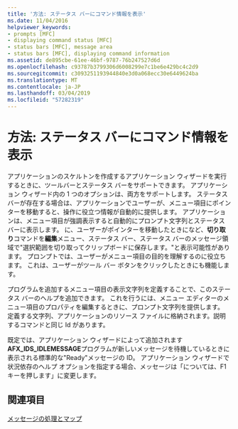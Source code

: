 ```yaml
---
title: '方法: ステータス バーにコマンド情報を表示'
ms.date: 11/04/2016
helpviewer_keywords:
- prompts [MFC]
- displaying command status [MFC]
- status bars [MFC], message area
- status bars [MFC], displaying command information
ms.assetid: de895cbe-61ee-46bf-9787-76b247527d6d
ms.openlocfilehash: c93787b3799306d6008299e7c1be6e429bc4c2d9
ms.sourcegitcommit: c3093251193944840e3d0a068ecc30e6449624ba
ms.translationtype: MT
ms.contentlocale: ja-JP
ms.lasthandoff: 03/04/2019
ms.locfileid: "57282319"
---
```

# <a name="how-to-display-command-information-in-the-status-bar"></a>方法: ステータス バーにコマンド情報を表示

アプリケーションのスケルトンを作成するアプリケーション ウィザードを実行するときに、ツールバーとステータス バーをサポートできます。 アプリケーション ウィザード内の 1 つのオプションは、両方をサポートします。 ステータス バーが存在する場合は、アプリケーションでユーザーが、メニュー項目にポインターを移動すると、操作に役立つ情報が自動的に提供します。 アプリケーションは、メニュー項目が強調表示すると自動的にプロンプト文字列とステータス バーに表示します。 に、ユーザーがポインターを移動したときになど、**切り取り**コマンドを**編集**メニュー、ステータス バー、ステータス バーのメッセージ領域で"選択範囲を切り取ってクリップボードに保存します。"と表示可能性があります。 プロンプトでは、ユーザーがメニュー項目の目的を理解するのに役立ちます。 これは、ユーザーがツール バー ボタンをクリックしたときにも機能します。

プログラムを追加するメニュー項目の表示文字列を定義することで、このステータス バーのヘルプを追加できます。 これを行うには、メニュー エディターのメニュー項目のプロパティを編集するときに、プロンプト文字列を提供します。 定義する文字列、アプリケーションのリソース ファイルに格納されます。説明するコマンドと同じ Id があります。

既定では、アプリケーション ウィザードによって追加されます**AFX_IDS_IDLEMESSAGE**プログラムが新しいメッセージを待機しているときに表示される標準的な"Ready"メッセージの ID。 アプリケーション ウィザードで状況依存のヘルプ オプションを指定する場合、メッセージは「については、F1 キーを押します」に変更します。

## <a name="see-also"></a>関連項目

[メッセージの処理とマップ](../mfc/message-handling-and-mapping.md)
